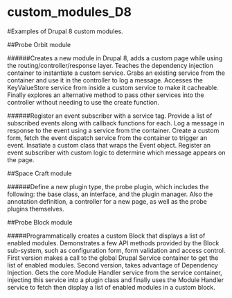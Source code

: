 # custom_modules_D8
#Examples of Drupal 8 custom modules.

##Probe Orbit module

######Creates a new module in Drupal 8, adds a custom page while using the routing/controller/response layer. Teaches the dependency injection container to instantiate a custom service. Grabs an existing service from the container and use it in the controller to log a message. Accesses the KeyValueStore service from inside a custom service to make it cacheable. Finally explores an alternative method to pass other services into the controller without needing to use the create function.

######Register an event subscriber with a service tag. Provide a list of subscribed events along with callback functions for each.  Log a message in response to the event using a service from the container. Create a custom form, fetch the event dispatch service from the container to trigger an event. Insatiate a custom class that wraps the Event object. Register an event subscriber with custom logic to determine which message appears on the page.

##Space Craft module

######Define a new plugin type, the probe plugin, which includes the following: the base class, an interface, and the plugin manager. Also the annotation definition, a controller for a new page, as well as the probe plugins themselves.

##Probe Block module

#####Programmatically creates a custom Block that displays a list of enabled modules. Demonstrates a few  API methods provided by the Block sub-system, such as configuration form, form validation and access control. First version makes a call to the global Drupal Service container to get the list of enabled modules.  Second version, takes advantage of Dependency Injection. Gets the core Module Handler service from the service container, injecting this service into a plugin class and finally uses the Module Handler service to fetch then display a list of enabled modules in a custom block.
